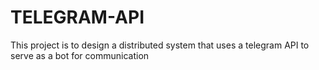 # TELEGRAM-API
This project is to design a distributed system that uses a telegram API to serve as a bot for communication
